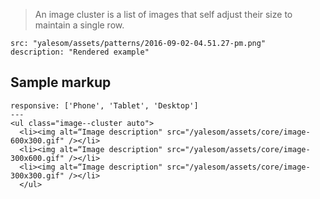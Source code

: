 > An image cluster is a list of images that self adjust their size to maintain a single row.

```image|span-4,light
src: "yalesom/assets/patterns/2016-09-02-04.51.27-pm.png"
description: "Rendered example"
```
## Sample markup
```html|plain,light
responsive: ['Phone', 'Tablet', 'Desktop']
---
<ul class="image--cluster auto">
  <li><img alt=“Image description" src="/yalesom/assets/core/image-600x300.gif" /></li>
  <li><img alt=“Image description" src="/yalesom/assets/core/image-300x600.gif" /></li>
  <li><img alt=“Image description" src="/yalesom/assets/core/image-300x300.gif" /></li>
  </ul>
```
